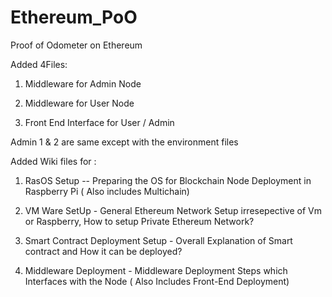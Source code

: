# Ethereum_PoO

Proof of Odometer on Ethereum


Added 4Files:

1) Middleware for Admin Node

2) Middleware for User Node

3) Front End Interface for User / Admin

Admin 1 & 2 are same except with the environment files 

Added Wiki files for :

1) RasOS Setup -- Preparing the OS for Blockchain Node Deployment in Raspberry Pi ( Also includes Multichain)

2) VM Ware SetUp - General Ethereum Network Setup irresepective of Vm or Raspberry, How to setup Private Ethereum Network?

3) Smart Contract Deployment Setup - Overall Explanation of Smart contract and How it can be deployed?

4) Middleware Deployment - Middleware Deployment Steps which Interfaces with the Node ( Also Includes Front-End Deployment) 